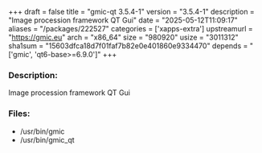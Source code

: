 +++
draft = false
title = "gmic-qt 3.5.4-1"
version = "3.5.4-1"
description = "Image procession framework QT Gui"
date = "2025-05-12T11:09:17"
aliases = "/packages/222527"
categories = ['xapps-extra']
upstreamurl = "https://gmic.eu"
arch = "x86_64"
size = "980920"
usize = "3011312"
sha1sum = "15603dfca18d7f01faf7b82e0e401860e9334470"
depends = "['gmic', 'qt6-base>=6.9.0']"
+++
### Description: 
Image procession framework QT Gui

### Files: 
* /usr/bin/gmic
* /usr/bin/gmic_qt
